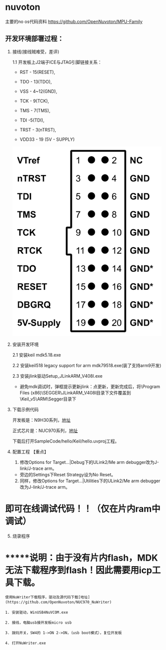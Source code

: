 # nuvoton
主要的no os代码资料
https://github.com/OpenNuvoton/MPU-Family

## 开发环境部署过程：
1. 接线(接线贼难受，差评)

   1.1 开发板上J2端子ICE与JTAG引脚链接关系：

   - RST - 15(RESET),

   - TDO - 13(TDO),

   - VSS - 4~12(GND),

   - TCK - 9(TCK),

   - TMS - 7(TMS),

   - TDI -5(TDI),

   - TRST - 3(nTRST),

   - VDD33 - 19 (5V - SUPPLY)

   ![jtag引脚定义](JTAG.svg)

2. 安装开发环境

   2.1 安装keil mdk5.18.exe

   2.2 安装keil518 legacy support for arm mdk79518.exe(装了支持arm9开发)

   2.3 安装jlink驱动Setup_JLinkARM_V408l.exe
   
      - 避免mdk调试时，弹框提示更新jlink：点更新，更新完成后，将\Program Files (x86)\SEGGER\JLinkARM_V408l目录下文件覆盖到\Keil_v5\ARM\Segger目录下

3. 下载示例代码

   开发板是：N9H30系列，[地址](https://github.com/OpenNuvoton/N9H30_NonOS)

    正式芯片是：NUC970系列，[地址](https://github.com/OpenNuvoton/NUC970_NonOS_BSP)

    下载后打开SampleCode/hello/Keil/hello.uvproj工程。
    
4. 配置工程
    【重点】
    1. 修改Options for Target...|Debug下的ULink2/Me arm debugger改为J-link/J-trace arm。
    - 旁边的Settings下Reset Strategy设为No Reset。
    2. 同样，修改Options for Target...|Utilities下的ULink2/Me arm debugger改为J-link/J-trace arm。

# 即可在线调试代码！！（仅在片内ram中调试）

5. 烧录程序

#    *****说明：由于没有片内flash，MDK无法下载程序到flash！因此需要用icp工具下载。

    使用NuWriter下载程序，驱动及源代码下载[地址](https://github.com/OpenNuvoton/NUC970_NuWriter)

    1. 安装驱动，WinUSB4NuVCOM.exe

    2. 接线，电脑usb接开发板micro usb

    3. 拨码开关，SW4的 1->ON 2->ON，（usb boot模式），复位开发板

    4. 打开NuWriter.exe
